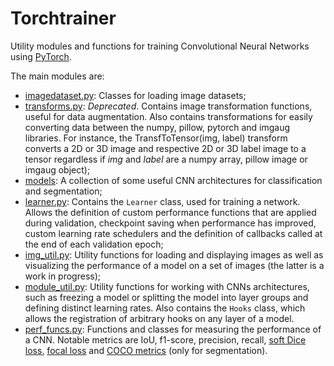 # Torchtrainer

Utility modules and functions for training Convolutional Neural Networks using [PyTorch](https://pytorch.org/). 

The main modules are:

* [imagedataset.py](torchtrainer/imagedataset.py): Classes for loading image datasets;
* [transforms.py](torchtrainer/transforms.py): *Deprecated*. Contains image transformation functions, useful for data augmentation. Also contains transformations for easily converting data between the numpy, pillow, pytorch and imgaug libraries. For instance,  the TransfToTensor(img, label) transform converts a 2D or 3D image and respective 2D or 3D label image to a tensor regardless if *img* and *label* are a numpy array, pillow image or imgaug object);
* [models](torchtrainer/models): A collection of some useful CNN architectures for classification and segmentation;
* [learner.py](torchtrainer/learner.py): Contains the `Learner` class, used for training a network. Allows the definition of custom performance functions that are applied during validation, checkpoint saving when performance has improved, custom learning rate schedulers and the definition of callbacks called at the end of each validation epoch;
* [img_util.py](torchtrainer/img_util.py): Utility functions for loading and displaying images as well as visualizing the performance of a model on a set of images (the latter is a work in progress); 
* [module_util.py](torchtrainer/module_util.py): Utility functions for working with CNNs architectures, such as freezing a model or splitting the model into layer groups and defining distinct learning rates. Also contains the `Hooks` class, which allows the registration of arbitrary hooks on any layer of a model.
* [perf_funcs.py](torchtrainer/perf_funcs.py): Functions and classes for measuring the performance of a CNN. Notable metrics are IoU, f1-score, precision, recall, [soft Dice loss](https://arxiv.org/abs/1606.04797), [focal loss](https://arxiv.org/abs/1708.02002) and [COCO metrics](https://github.com/cocodataset/cocoapi/tree/master/PythonAPI/pycocotools) (only for segmentation).